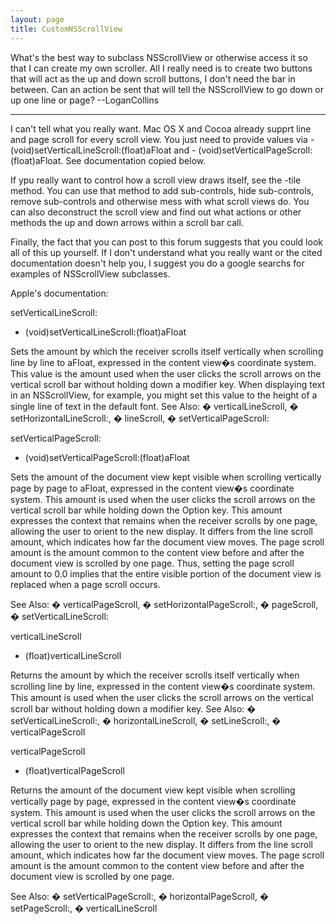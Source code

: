 ```yaml
---
layout: page
title: CustomNSScrollView
---
```


What's the best way to subclass NSScrollView or otherwise access it so that I can create my own scroller. All I really need is to create two buttons that will act as the up and down scroll buttons, I don't need the bar in between. Can an action be sent that will tell the NSScrollView to go down or up one line or page? --LoganCollins

----

I can't tell what you really want.  Mac OS X and Cocoa already supprt line and page scroll for every scroll view.  You just need to provide values via - (void)setVerticalLineScroll:(float)aFloat and - (void)setVerticalPageScroll:(float)aFloat.  See documentation copied below.

If ypu really want to control how a scroll view draws itself, see the -tile method.  You can use that method to add sub-controls, hide sub-controls, remove sub-controls and otherwise mess with what scroll views do.  You can also deconstruct the scroll view and find out what actions or other methods the up and down arrows within a scroll bar call.

Finally, the fact that you can post to this forum suggests that you could look all of this up yourself.  If I don't understand what you really want or the cited documentation doesn't help you, I suggest you do a google searchs for examples of NSScrollView subclasses.


Apple's documentation:

setVerticalLineScroll:
- (void)setVerticalLineScroll:(float)aFloat

Sets the amount by which the receiver scrolls itself vertically when scrolling line by line to aFloat, expressed in the content view�s coordinate system. This value is the amount used when the user clicks the scroll arrows on the vertical scroll bar without holding down a modifier key. When displaying text in an NSScrollView, for example, you might set this value to the height of a single line of text in the default font.
See Also: � verticalLineScroll, � setHorizontalLineScroll:, � lineScroll, � setVerticalPageScroll:

setVerticalPageScroll:
- (void)setVerticalPageScroll:(float)aFloat

Sets the amount of the document view kept visible when scrolling vertically page by page to aFloat, expressed in the content view�s coordinate system. This amount is used when the user clicks the scroll arrows on the vertical scroll bar while holding down the Option key.
This amount expresses the context that remains when the receiver scrolls by one page, allowing the user to orient to the new display. It differs from the line scroll amount, which indicates how far the document view moves. The page scroll amount is the amount common to the content view before and after the document view is scrolled by one page. Thus, setting the page scroll amount to 0.0 implies that the entire visible portion of the document view is replaced when a page scroll occurs.

See Also: � verticalPageScroll, � setHorizontalPageScroll:, � pageScroll, � setVerticalLineScroll:

verticalLineScroll
- (float)verticalLineScroll

Returns the amount by which the receiver scrolls itself vertically when scrolling line by line, expressed in the content view�s coordinate system. This amount is used when the user clicks the scroll arrows on the vertical scroll bar without holding down a modifier key.
See Also: � setVerticalLineScroll:, � horizontalLineScroll, � setLineScroll:, � verticalPageScroll

verticalPageScroll
- (float)verticalPageScroll

Returns the amount of the document view kept visible when scrolling vertically page by page, expressed in the content view�s coordinate system. This amount is used when the user clicks the scroll arrows on the vertical scroll bar while holding down the Option key.
This amount expresses the context that remains when the receiver scrolls by one page, allowing the user to orient to the new display. It differs from the line scroll amount, which indicates how far the document view moves. The page scroll amount is the amount common to the content view before and after the document view is scrolled by one page.

See Also: � setVerticalPageScroll:, � horizontalPageScroll, � setPageScroll:, � verticalLineScroll

